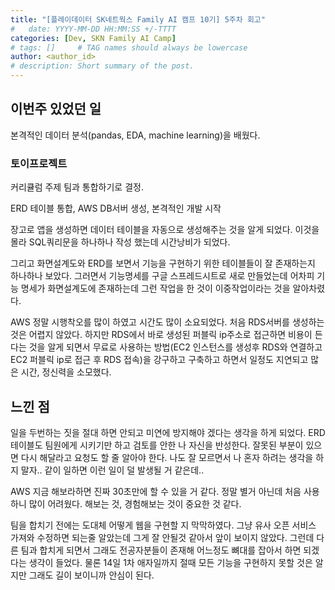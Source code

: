 ```yaml
---
title: "[플레이데이터 SK네트웍스 Family AI 캠프 10기] 5주차 회고"
#   date: YYYY-MM-DD HH:MM:SS +/-TTTT
categories: [Dev, SKN Family AI Camp]
# tags: []     # TAG names should always be lowercase
author: <author_id>
# description: Short summary of the post.
---
```



## 이번주 있었던 일

본격적인 데이터 분석(pandas, EDA, machine learning)을 배웠다.

### 토이프로젝트

커리큘럼 주제 팀과 통합하기로 결정.


ERD 테이블 통합, AWS DB서버 생성, 본격적인 개발 시작


장고로 앱을 생성하면 데이터 테이블을 자동으로 생성해주는 것을 알게 되었다. 이것을 몰라 SQL쿼리문을 하나하나 작성 했는데 시간낭비가 되었다.

그리고 화면설계도와 ERD를 보면서 기능을 구현하기 위한 테이블들이 잘 존재하는지 하나하나 보았다. 그러면서 기능명세를 구글 스프레드시트로 새로 만들었는데 어차피 기능 명세가 화면설계도에 존재하는데 그런 작업을 한 것이 이중작업이라는 것을 알아차렸다. 

AWS 정말 시행착오를 많이 하였고 시간도 많이 소요되었다. 처음 RDS서버를 생성하는 것은 어렵지 않았다. 하지만 RDS에서 바로 생성된 퍼블릭 ip주소로 접근하면 비용이 든다는 것을 알게 되면서 무료로 사용하는 방법(EC2 인스턴스를 생성후 RDS와 연결하고 EC2 퍼블릭 ip로 접근 후 RDS 접속)을 강구하고 구축하고 하면서 일정도 지연되고 많은 시간, 정신력을 소모했다. 

## 느낀 점

일을 두번하는 짓을 절대 하면 안되고 미연에 방지해야 겠다는 생각을 하게 되었다. ERD테이블도 팀원에게 시키기만 하고 검토를 안한 나 자신을 반성한다. 잘못된 부분이 있으면 다시 해달라고 요청도 할 줄 알아야 한다. 나도 잘 모르면서 나 혼자 하려는 생각을 하지 말자.. 같이 일하면 이런 일이 덜 발생될 거 같은데..

AWS 지금 해보라하면 진짜 30초만에 할 수 있을 거 같다. 정말 별거 아닌데 처음 사용하니 많이 어려웠다. 해보는 것, 경험해보는 것이 중요한 것 같다.

팀을 합치기 전에는 도대체 어떻게 웹을 구현할 지 막막하였다. 그냥 유사 오픈 서비스 가져와 수정하면 되는줄 알았는데 그게 잘 안될것 같아서 앞이 보이지 않았다. 그런데 다른 팀과 합치게 되면서 그래도 전공자분들이 존재해 어느정도 뼈대를 잡아서 하면 되겠다는 생각이 들었다. 물론 14일 1차 애자일까지 절때 모든 기능을 구현하지 못할 것은 알지만 그래도 길이 보이니까 안심이 된다.
